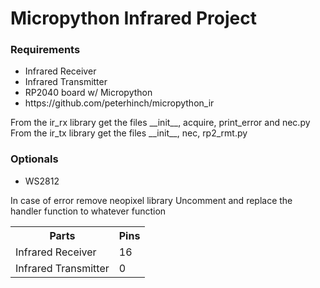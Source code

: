 <h1>Micropython Infrared Project</h1>

<h3>Requirements</h3>
  <ul>
  <li>Infrared Receiver</li>
  <li>Infrared Transmitter</li>
  <li>RP2040 board w/ Micropython</li>
  <li>https://github.com/peterhinch/micropython_ir</li>
</ul>

<p>From the ir_rx library get the files __init__, acquire, print_error and nec.py <br>
   From the ir_tx library get the files __init__, nec, rp2_rmt.py
</p>

<h3>Optionals</h3>
<ul>
  <li>WS2812</li>
</ul> 

<p>In case of error remove neopixel library
Uncomment and replace the handler function to whatever function</p>
<table>
<tr>
    <th>Parts</th>
    <th>Pins</th>
  </tr>
  <tr>
    <td>Infrared Receiver</td>
    <td>16</td>
  </tr>
  <tr>
    <td>Infrared Transmitter</td>
    <td>0</td>
  </tr>
</table>
